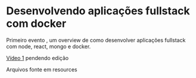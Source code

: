 # Desenvolvendo aplicações fullstack com docker

Primeiro evento , um overview de como desenvolver aplicações fullstack com node, react, mongo e docker.

[Vídeo 1](https://www.youtube.com/watch?v=crd4cQkY4DM) pendendo edição

Arquivos fonte em resources